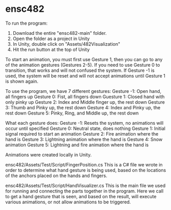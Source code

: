 # ensc482

To run the program:
1. Download the entire "ensc482-main" folder.
2. Open the folder as a project in Unity
3. In Unity, double click on "Assets/482Visualization"
4. Hit the run button at the top of Unity

To start an animation, you must first use Gesture 1, then you can go to any of the animation gestures (Gestures 2-5). If you need to use Gesture 0
to transition, that works and will not confused the system. If Gesture -1 is used, the system will be reset and will not accept animations until
Gesture 1 is shown again.

To use the program, we have 7 different gestures:
Gesture -1: Open hand, all fingers up
Gesture 0: Fist, all fingers down
Guesture 1: Closed hand with only pinky up
Gesture 2: Index and Middle finger up, the rest down
Gesture 3: Thumb and Pinky up, the rest down
Gesture 4: Index and Pinky up, the rest down
Gesture 5: Pinky, Ring, and Middle up, the rest down

What each gesture does:
Gesture -1: Resets the system, no animations will occur until specified
Gesture 0: Neutral state, does nothing
Gesture 1: Initial signal required to start an animation
Gesture 2: Fire animation where the hand is
Gesture 3: Lightning animation where the hand is
Gesture 4: Snow animation
Gesture 5: Lightning and fire animation where the hand is

Animations were created locally in Unity.

ensc482/Assets/Test/Script/FingerPosition.cs
This is a C# file we wrote in order to determine what hand gesture is being used, based on the locations of the anchors placed on the hands and fingers.

ensc482/Assets/Test/Script/HandVisualizer.cs
This is the main file we used for running and connecting the parts together in the program. Here we call to get a hand gesture that is seen, and based
on the result, will execute various animations, or not allow animations to be triggered.
